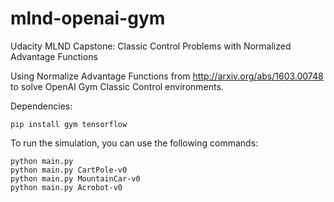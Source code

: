 # mlnd-openai-gym
Udacity MLND Capstone: Classic Control Problems with Normalized Advantage Functions

Using Normalize Advantage Functions from http://arxiv.org/abs/1603.00748 to
solve OpenAI Gym Classic Control environments.

Dependencies:
```
pip install gym tensorflow
```

To run the simulation, you can use the following commands:
```
python main.py
python main.py CartPole-v0
python main.py MountainCar-v0
python main.py Acrobot-v0
```
